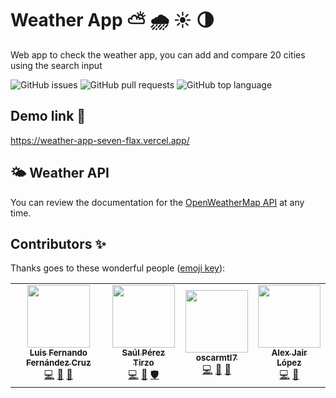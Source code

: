 # Weather App ⛅️ 🌧️ ☀️ 🌗

Web app to check the weather app, you can add and compare 20 cities using the search input

![GitHub issues](https://img.shields.io/github/issues/fernandoox/weather-app)
![GitHub pull requests](https://img.shields.io/github/issues-pr/fernandoox/weather-app)
![GitHub top language](https://img.shields.io/github/languages/top/fernandoox/weather-app)

## Demo link 🚀
https://weather-app-seven-flax.vercel.app/

## 🌤️ Weather API
You can review the documentation for the [OpenWeatherMap API](https://openweathermap.org/api) at any time.

## Contributors ✨

Thanks goes to these wonderful people ([emoji key](https://allcontributors.org/docs/en/emoji-key)):

<!-- ALL-CONTRIBUTORS-LIST:START - Do not remove or modify this section -->
<!-- prettier-ignore-start -->
<!-- markdownlint-disable -->
<table>
  <tr>
    <td align="center"><a href="https://github.com/fernandoox"><img src="https://avatars.githubusercontent.com/u/43055981?v=4?s=100" width="100px;" alt=""/><br /><sub><b>Luis Fernando Fernández Cruz</b></sub></a><br /><a href="https://github.com/fernandoox/weather-app/commits?author=fernandoox" title="Code">💻</a> <a href="https://github.com/fernandoox/weather-app/commits?author=fernandoox" title="Documentation">📖</a> <a href="#tool-fernandoox" title="Tools">🔧</a></td>
    <td align="center"><a href="https://github.com/ticsaul"><img src="https://avatars.githubusercontent.com/u/7355870?v=4?s=100" width="100px;" alt=""/><br /><sub><b>Saúl Pérez Tirzo</b></sub></a><br /><a href="https://github.com/fernandoox/weather-app/commits?author=ticsaul" title="Code">💻</a> <a href="#data-ticsaul" title="Data">🔣</a> <a href="#security-ticsaul" title="Security">🛡️</a></td>
    <td align="center"><a href="https://github.com/oscarmtl7"><img src="https://avatars.githubusercontent.com/u/74276985?v=4?s=100" width="100px;" alt=""/><br /><sub><b>oscarmtl7</b></sub></a><br /><a href="https://github.com/fernandoox/weather-app/commits?author=oscarmtl7" title="Code">💻</a> <a href="#research-oscarmtl7" title="Research">🔬</a> <a href="#design-oscarmtl7" title="Design">🎨</a></td>
    <td align="center"><a href="https://github.com/jakirock4"><img src="https://avatars.githubusercontent.com/u/12487906?v=4?s=100" width="100px;" alt=""/><br /><sub><b>Alex Jair López</b></sub></a><br /><a href="https://github.com/fernandoox/weather-app/commits?author=jakirock4" title="Code">💻</a> <a href="https://github.com/fernandoox/weather-app/issues?q=author%3Ajakirock4" title="Bug reports">🐛</a></td>
  </tr>
</table>

<!-- markdownlint-restore -->
<!-- prettier-ignore-end -->

<!-- ALL-CONTRIBUTORS-LIST:END -->
